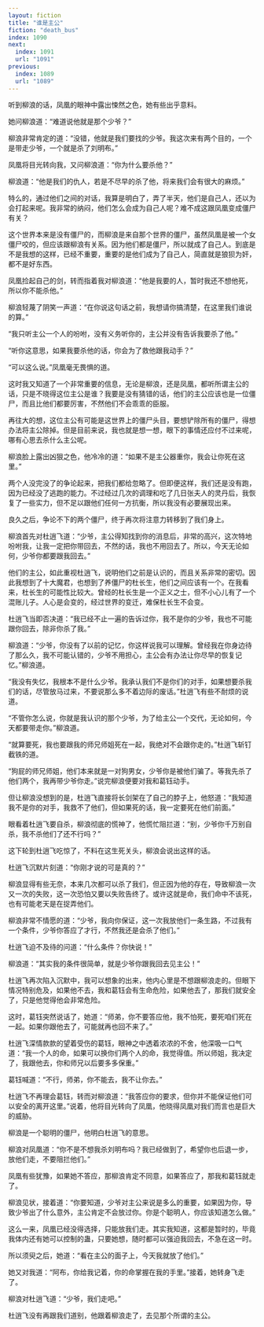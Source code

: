 ```yaml
---
layout: fiction
title: "谁是主公"
fiction: "death_bus"
index: 1090
next:
  index: 1091
  url: "1091"
previous:
  index: 1089
  url: "1089"
---
```

听到柳浪的话，凤凰的眼神中露出悚然之色，她有些出乎意料。

她问柳浪道：“难道说他就是那个少爷？”

柳浪非常肯定的道：“没错，他就是我们要找的少爷。我这次来有两个目的，一个是带走少爷，一个就是杀了刘明布。”

凤凰将目光转向我，又问柳浪道：“你为什么要杀他？”

柳浪道：“他是我们的仇人，若是不尽早的杀了他，将来我们会有很大的麻烦。”

特么的，通过他们之间的对话，我算是明白了，弄了半天，他们是自己人，还以为会打起来呢。我非常的纳闷，他们怎么会成为自己人呢？难不成这跟凤凰变成僵尸有关？

这个世界本来是没有僵尸的，而柳浪是来自那个世界的僵尸，虽然凤凰是被一个女僵尸咬的，但应该跟柳浪有关系。因为他们都是僵尸，所以就成了自己人。到底是不是我想的这样，已经不重要，重要的是他们成为了自己人，简直就是狼狈为奸，都不是好东西。

凤凰捡起自己的剑，转而指着我对柳浪道：“他是我要的人，暂时我还不想他死，所以你不能杀他。”

柳浪轻蔑了阴笑一声道：“在你说这句话之前，我想请你搞清楚，在这里我们谁说的算。”

“我只听主公一个人的吩咐，没有义务听你的，主公并没有告诉我要杀了他。”

“听你这意思，如果我要杀他的话，你会为了救他跟我动手？”

“可以这么说。”凤凰毫无畏惧的道。

这时我又知道了一个非常重要的信息，无论是柳浪，还是凤凰，都听所谓主公的话，只是不晓得这位主公是谁？我要是没有猜错的话，他们的主公应该也是一位僵尸，而且比他们都要厉害，不然他们不会乖乖的臣服。

再往大的想，这位主公有可能是这世界上的僵尸头目，要想铲除所有的僵尸，得想办法将主公除掉。但是目前来说，我也就是想一想，眼下的事情还应付不过来呢，哪有心思去杀什么主公呢。

柳浪脸上露出凶狠之色，他冷冷的道：“如果不是主公器重你，我会让你死在这里。”

两个人没完没了的争论起来，把我们都给忽略了。但即便这样，我们还是没有跑，因为已经没了逃跑的能力。不过经过几次的调理和吃了几日张夫人的灵丹后，我恢复了一些实力，但不足以跟他们任何一方抗衡，所以我没有必要展现出来。

良久之后，争论不下的两个僵尸，终于再次将注意力转移到了我们身上。

柳浪首先对杜逍飞道：“少爷，主公得知找到你的消息后，非常的高兴，这次特地吩咐我，让我一定把你带回去，不然的话，我也不用回去了。所以，今天无论如何，少爷你都要跟我回去。”

他们的主公，如此重视杜逍飞，说明他们之前是认识的，而且关系非常的密切。因此我想到了十大魔君，也想到了养僵尸的杜长生，他们之间应该有一个。在我看来，杜长生的可能性比较大。曾经的杜长生是一个正义之士，但不小心儿有了一个混账儿子。人心是会变的，经过世界的变迁，难保杜长生不会变。

杜逍飞当即否决道：“我已经不止一遍的告诉过你，我不是你的少爷，我也不可能跟你回去，除非你杀了我。”

柳浪道：“少爷，你没有了以前的记忆，你这样说我可以理解。曾经我在你身边待了那么久，我不可能认错的，少爷不用担心，主公会有办法让你尽早的恢复记忆。”柳浪道。

“我没有失忆，我根本不是什么少爷。我承认我们不是你们的对手，如果想要杀我们的话，尽管放马过来，不要说那么多不着边际的废话。”杜逍飞有些不耐烦的说道。

“不管你怎么说，你就是我认识的那个少爷，为了给主公一个交代，无论如何，今天都要带走你。”柳浪道。

“就算要死，我也要跟我的师兄师姐死在一起，我绝对不会跟你走的。”杜逍飞斩钉截铁的道。

“狗屁的师兄师姐，他们本来就是一对狗男女，少爷你是被他们骗了。等我先杀了他们两个，我再带少爷你走。”说完柳浪便要对我和葛钰动手。

但让柳浪没想到的是，杜逍飞直接将长剑架在了自己的脖子上，他怒道：“我知道我不是你的对手，我救不了他们，但如果死的话，我一定要死在他们前面。”

眼看着杜逍飞要自杀，柳浪彻底的慌神了，他慌忙阻拦道：“别，少爷你千万别自杀，我不杀他们了还不行吗？”

这下轮到杜逍飞吃惊了，不料在这生死关头，柳浪会说出这样的话。

杜逍飞沉默片刻道：“你刚才说的可是真的？”

柳浪显得有些无奈，本来几次都可以杀了我们，但正因为他的存在，导致柳浪一次又一次的失败，这一次恐怕又要以失败告终了。或许这就是命，我们命中不该死，也有可能老天是在捉弄他们。

柳浪非常不情愿的道：“少爷，我向你保证，这一次我放他们一条生路，不过我有一个条件，少爷你答应了才行，不然我还是会杀了他们。”

杜逍飞迫不及待的问道：“什么条件？你快说！”

柳浪道：“其实我的条件很简单，就是少爷你跟我回去见主公！”

杜逍飞再次陷入沉默中，我可以想象的出来，他内心里是不想跟柳浪走的。但眼下情况特别危及，如果他不去，我和葛钰会有生命危险，如果他去了，那我们就安全了，只是他觉得他会非常危险。

这时，葛钰突然说话了，她道：“师弟，你不要答应他，我不怕死，要死咱们死在一起。如果你跟他去了，可能就再也回不来了。”

杜逍飞深情款款的望着受伤的葛钰，眼神之中透着浓浓的不舍，他深吸一口气道：“我一个人的命，如果可以换你们两个人的命，我觉得值。所以师姐，我决定了，我跟他去，你和师兄以后要多多保重。”

葛钰喊道：“不行，师弟，你不能去，我不让你去。”

杜逍飞不再理会葛钰，转而对柳浪道：“我答应你的要求，但你并不能保证他们可以安全的离开这里。”说着，他将目光转向了凤凰，他晓得凤凰对我们而言也是巨大的威胁。

柳浪是一个聪明的僵尸，他明白杜逍飞的意思。

柳浪对凤凰道：“你不是不想我杀刘明布吗？我已经做到了，希望你也后退一步，放他们走，不要阻拦他们。”

凤凰有些犹豫，如果她不答应，那柳浪肯定不同意，如果答应了，那我和葛钰就走了。

柳浪见状，接着道：“你要知道，少爷对主公来说是多么的重要，如果因为你，导致少爷出了什么意外，主公肯定不会放过你。你是个聪明人，你应该知道怎么做。”

这么一来，凤凰已经没得选择，只能放我们走。其实我知道，这都是暂时的，毕竟我体内还有她可以控制的蛊，只要她想，随时都可以强迫我回去，不急在这一时。

所以须臾之后，她道：“看在主公的面子上，今天我就放了他们。”

她又对我道：“阿布，你给我记着，你的命掌握在我的手里。”接着，她转身飞走了。

柳浪对杜逍飞道：“少爷，我们走吧。”

杜逍飞没有再跟我们道别，他跟着柳浪走了，去见那个所谓的主公。